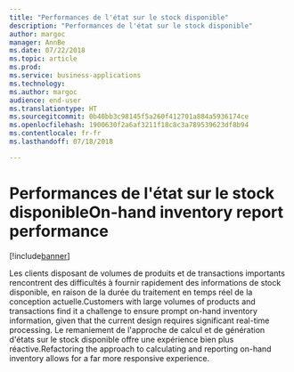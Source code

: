 ```yaml
---
title: "Performances de l'état sur le stock disponible"
description: "Performances de l'état sur le stock disponible"
author: margoc
manager: AnnBe
ms.date: 07/22/2018
ms.topic: article
ms.prod: 
ms.service: business-applications
ms.technology: 
ms.author: margoc
audience: end-user
ms.translationtype: HT
ms.sourcegitcommit: 0b40bb3c98145f5a260f412701a884a5936174ce
ms.openlocfilehash: 1900630f2a6af3211f18c8c3a789539623df8b94
ms.contentlocale: fr-fr
ms.lasthandoff: 07/18/2018

---
```

#  <a name="on-hand-inventory-report-performance"></a><span data-ttu-id="72a83-103">Performances de l'état sur le stock disponible</span><span class="sxs-lookup"><span data-stu-id="72a83-103">On-hand inventory report performance</span></span>

[!include[banner](../../includes/banner.md)]

<span data-ttu-id="72a83-104">Les clients disposant de volumes de produits et de transactions importants rencontrent des difficultés à fournir rapidement des informations de stock disponible, en raison de la durée du traitement en temps réel de la conception actuelle.</span><span class="sxs-lookup"><span data-stu-id="72a83-104">Customers with large volumes of products and transactions find it a challenge to ensure prompt on-hand inventory information, given that the current design requires significant real-time processing.</span></span> <span data-ttu-id="72a83-105">Le remaniement de l'approche de calcul et de génération d'états sur le stock disponible offre une expérience bien plus réactive.</span><span class="sxs-lookup"><span data-stu-id="72a83-105">Refactoring the approach to calculating and reporting on-hand inventory allows for a far more responsive experience.</span></span>

